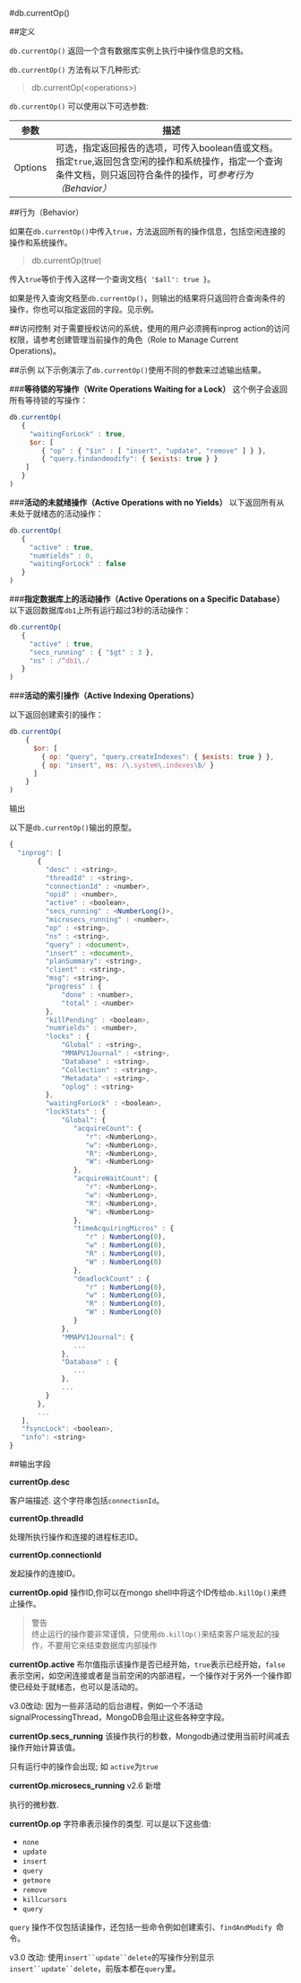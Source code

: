 #db.currentOp()

##定义

`db.currentOp()`
返回一个含有数据库实例上执行中操作信息的文档。


`db.currentOp()` 方法有以下几种形式:

>db.currentOp(\<operations\>)

`db.currentOp()` 可以使用以下可选参数:

参数 | 描述
------------ | -------------
Options | 可选，指定返回报告的选项，可传入boolean值或文档。<br>指定`true`,返回包含空闲的操作和系统操作，指定一个查询条件文档，则只返回符合条件的操作，可*参考行为（Behavior）*

##行为（Behavior）

如果在`db.currentOp()`中传入`true`，方法返回所有的操作信息，包括空闲连接的操作和系统操作。

>db.currentOp(true)

传入`true`等价于传入这样一个查询文档`{ '$all': true }`。

如果是传入查询文档至`db.currentOp()`，则输出的结果将只返回符合查询条件的操作，你也可以指定返回的字段。见示例。


##访问控制
对于需要授权访问的系统，使用的用户必须拥有inprog action的访问权限，请参考创建管理当前操作的角色（Role to Manage Current Operations)。

##示例
以下示例演示了`db.currentOp()`使用不同的参数来过滤输出结果。

###__等待锁的写操作（Write Operations Waiting for a Lock）__
这个例子会返回所有等待锁的写操作：

```javascript
db.currentOp(
   {
     "waitingForLock" : true,
     $or: [
        { "op" : { "$in" : [ "insert", "update", "remove" ] } },
        { "query.findandmodify": { $exists: true } }
    ]
   }
)
```

###__活动的未就绪操作（Active Operations with no Yields）__
以下返回所有从未处于就绪态的活动操作：

```javascript
db.currentOp(
   {
     "active" : true,
     "numYields" : 0,
     "waitingForLock" : false
   }
)
```

###__指定数据库上的活动操作（Active Operations on a Specific Database）__
以下返回数据库`db1`上所有运行超过3秒的活动操作：

```javascript
db.currentOp(
   {
     "active" : true,
     "secs_running" : { "$gt" : 3 },
     "ns" : /^db1\./
   }
)
```

###__活动的索引操作（Active Indexing Operations）__

以下返回创建索引的操作：

```javascript
db.currentOp(
    {
      $or: [
        { op: "query", "query.createIndexes": { $exists: true } },
        { op: "insert", ns: /\.system\.indexes\b/ }
      ]
    }
)
```

输出

以下是`db.currentOp()`输出的原型。

```javascript
{
  "inprog": [
       {
         "desc" : <string>,
         "threadId" : <string>,
         "connectionId" : <number>,
         "opid" : <number>,
         "active" : <boolean>,
         "secs_running" : <NumberLong()>,
         "microsecs_running" : <number>,
         "op" : <string>,
         "ns" : <string>,
         "query" : <document>,
         "insert" : <document>,
         "planSummary": <string>,
         "client" : <string>,
         "msg": <string>,
         "progress" : {
             "done" : <number>,
             "total" : <number>
         },
         "killPending" : <boolean>,
         "numYields" : <number>,
         "locks" : {
             "Global" : <string>,
             "MMAPV1Journal" : <string>,
             "Database" : <string>,
             "Collection" : <string>,
             "Metadata" : <string>,
             "oplog" : <string>
         },
         "waitingForLock" : <boolean>,
         "lockStats" : {
             "Global": {
                "acquireCount": {
                   "r": <NumberLong>,
                   "w": <NumberLong>,
                   "R": <NumberLong>,
                   "W": <NumberLong>
                },
                "acquireWaitCount": {
                   "r": <NumberLong>,
                   "w": <NumberLong>,
                   "R": <NumberLong>,
                   "W": <NumberLong>
                },
                "timeAcquiringMicros" : {
                   "r" : NumberLong(0),
                   "w" : NumberLong(0),
                   "R" : NumberLong(0),
                   "W" : NumberLong(0)
                },
                "deadlockCount" : {
                   "r" : NumberLong(0),
                   "w" : NumberLong(0),
                   "R" : NumberLong(0),
                   "W" : NumberLong(0)
                }
             },
             "MMAPV1Journal": {
                ...
             },
             "Database" : {
                ...
             },
             ...
         }
       },
       ...
   ],
   "fsyncLock": <boolean>,
   "info": <string>
}
```

##输出字段

__currentOp.desc__

客户端描述. 这个字符串包括`connectionId`。

__currentOp.threadId__

处理所执行操作和连接的进程标志ID。

__currentOp.connectionId__

发起操作的连接ID。

__currentOp.opid__
操作ID,你可以在mongo shell中将这个ID传给`db.killOp()`来终止操作。

>警告 <br>终止运行的操作要非常谨慎，只使用`db.killOp()`来结束客户端发起的操作，不要用它来结束数据库内部操作

__currentOp.active__
布尔值指示该操作是否已经开始，`true`表示已经开始，`false`表示空闲，如空闲连接或者是当前空闲的内部进程，一个操作对于另外一个操作即使已经处于就绪态，也可以是活动的。

v3.0改动: 因为一些非活动的后台进程，例如一个不活动signalProcessingThread，MongoDB会阻止这些各种空字段。

__currentOp.secs_running__
该操作执行的秒数，Mongodb通过使用当前时间减去操作开始计算该值。

只有运行中的操作会出现; 如 `active`为`true`

__currentOp.microsecs_running__
v2.6 新增

执行的微秒数.


__currentOp.op__
字符串表示操作的类型. 可以是以下这些值:

- `none`
- `update`
- `insert`
- `query`
- `getmore`
- `remove`
- `killcursors`
- `query`

`query` 操作不仅包括读操作，还包括一些命令例如创建索引、`findAndModify `命令。

v3.0 改动: 使用`insert``update``delete`的写操作分别显示`insert``update``delete`，前版本都在`query`里。
